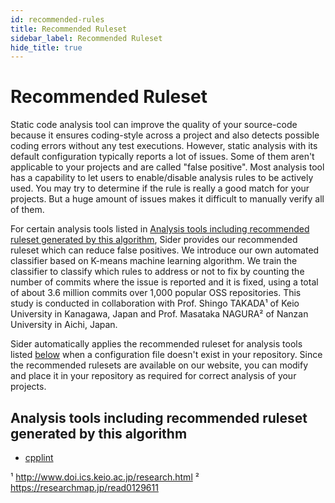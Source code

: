 ```yaml
---
id: recommended-rules
title: Recommended Ruleset
sidebar_label: Recommended Ruleset
hide_title: true
---
```


# Recommended Ruleset

Static code analysis tool can improve the quality of your source-code because it ensures coding-style across a project and also detects possible coding errors without any test executions. However, static analysis with its default configuration typically reports a lot of issues. Some of them aren't applicable to your projects and are called "false positive". Most analysis tool has a capability to let users to enable/disable analysis rules to be actively used. You may try to determine if the rule is really a good match for your projects. But a huge amount of issues makes it difficult to manually verify all of them.

For certain analysis tools listed in [Analysis tools including recommended ruleset generated by this algorithm](#analysis-tools-including-recommended-ruleset-generated-by-this-algorithm), Sider provides our recommended ruleset which can reduce false positives. We introduce our own automated classifier based on K-means machine learning algorithm. We train the classifier to classify which rules to address or not to fix by counting the number of commits where the issue is reported and it is fixed, using a total of about 3.6 million commits over 1,000 popular OSS repositories. This study is conducted in collaboration with Prof. Shingo TAKADA¹ of Keio University in Kanagawa, Japan and Prof. Masataka NAGURA² of Nanzan University in Aichi, Japan.

Sider automatically applies the recommended ruleset for analysis tools listed [below](#analysis-tools-including-recommended-ruleset-generated-by-this-algorithm) when a configuration file doesn't exist in your repository. Since the recommended rulesets are available on our website, you can modify and place it in your repository as required for correct analysis of your projects.

## Analysis tools including recommended ruleset generated by this algorithm

- [cpplint](../tools/cplusplus/cpplint.md#recommended-ruleset)

¹ http://www.doi.ics.keio.ac.jp/research.html
² https://researchmap.jp/read0129611
